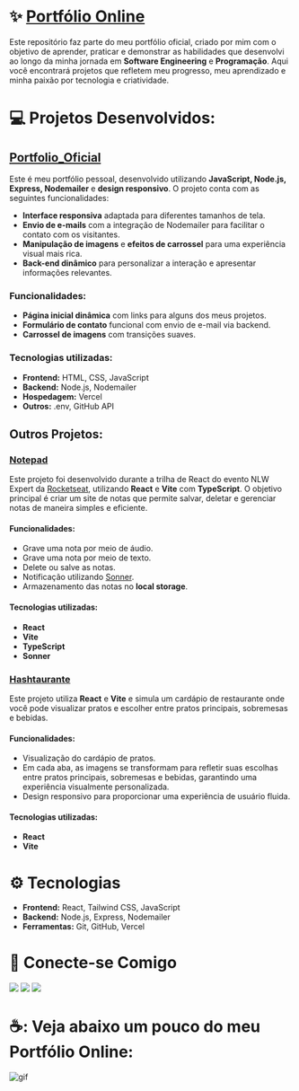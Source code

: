 # :sparkles: [Portfólio Online](https://portfolio-oficial-weld.vercel.app/#)
Este repositório faz parte do meu portfólio oficial, criado por mim com o objetivo de aprender, praticar e demonstrar as habilidades que desenvolvi ao longo da minha jornada em **Software Engineering** e **Programação**. Aqui você encontrará projetos que refletem meu progresso, meu aprendizado e minha paixão por tecnologia e criatividade.

# :computer: Projetos Desenvolvidos:

## [Portfolio_Oficial](https://portfolio-oficial-weld.vercel.app/#)
Este é meu portfólio pessoal, desenvolvido utilizando **JavaScript, Node.js, Express, Nodemailer** e **design responsivo**. O projeto conta com as seguintes funcionalidades:

- **Interface responsiva** adaptada para diferentes tamanhos de tela.
- **Envio de e-mails** com a integração de Nodemailer para facilitar o contato com os visitantes.
- **Manipulação de imagens** e **efeitos de carrossel** para uma experiência visual mais rica.
- **Back-end dinâmico** para personalizar a interação e apresentar informações relevantes.

### Funcionalidades:
- **Página inicial dinâmica** com links para alguns dos meus projetos.
- **Formulário de contato** funcional com envio de e-mail via backend.
- **Carrossel de imagens** com transições suaves.
  
### Tecnologias utilizadas:
- **Frontend:** HTML, CSS, JavaScript
- **Backend:** Node.js, Nodemailer
- **Hospedagem:** Vercel
- **Outros:** .env, GitHub API

## Outros Projetos:

### [Notepad](https://github.com/GuilhermeF-R/Notepad)
Este projeto foi desenvolvido durante a trilha de React do evento NLW Expert da [Rocketseat](https://app.rocketseat.com.br/), utilizando **React** e **Vite** com **TypeScript**. O objetivo principal é criar um site de notas que permite salvar, deletar e gerenciar notas de maneira simples e eficiente.

#### Funcionalidades:
- Grave uma nota por meio de áudio.
- Grave uma nota por meio de texto.
- Delete ou salve as notas.
- Notificação utilizando [Sonner](https://sonner.emilkowal.ski/).
- Armazenamento das notas no **local storage**.

#### Tecnologias utilizadas:
- **React** 
- **Vite**
- **TypeScript**
- **Sonner**

### [Hashtaurante](https://github.com/GuilhermeF-R/Hashtaurante)
Este projeto utiliza **React** e **Vite** e simula um cardápio de restaurante onde você pode visualizar pratos e escolher entre pratos principais, sobremesas e bebidas.

#### Funcionalidades:
- Visualização do cardápio de pratos.
- Em cada aba, as imagens se transformam para refletir suas escolhas entre pratos principais, sobremesas e bebidas, garantindo uma experiência visualmente personalizada.
- Design responsivo para proporcionar uma experiência de usuário fluida.

#### Tecnologias utilizadas:
- **React**
- **Vite**

# :gear: Tecnologias

- **Frontend:** React, Tailwind CSS, JavaScript
- **Backend:** Node.js, Express, Nodemailer
- **Ferramentas:** Git, GitHub, Vercel

# :busts_in_silhouette: Conecte-se Comigo

<a href="https://www.instagram.com/devgferreira/" target="_blank"><img loading="lazy" src="https://img.shields.io/badge/-Instagram-%23E4405F?style=for-the-badge&logo=instagram&logoColor=white" target="_blank"></a>
<a href="https://www.linkedin.com/in/guilherme-ferreira-25738427a/" target="_blank"><img loading="lazy" src="https://img.shields.io/badge/-LinkedIn-%230077B5?style=for-the-badge&logo=linkedin&logoColor=white" target="_blank"></a> 
<a href="https://linkr.bio/DevFerreira" target="_blank"><img loading="lazy" src="https://img.shields.io/badge/-links-000?style=for-the-badge" target="_blank"></a>

# ☕: Veja abaixo um pouco do meu Portfólio Online:

![gif](https://github.com/user-attachments/assets/ef3de8c6-1f64-40a7-9931-51eef5b5cfb4)






